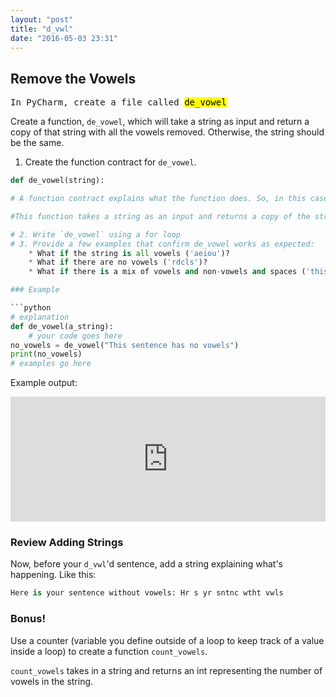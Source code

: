 ```yaml
---
layout: "post"
title: "d_vwl"
date: "2016-05-03 23:31"
---
```


## Remove the Vowels

<span class="mega-octicon octicon-file-code"></span>
<kbd>In PyCharm, create a file called <mark>de_vowel</mark></kbd>

Create a function, `de_vowel`, which will take a string as input and return a copy of that string with all the vowels removed. Otherwise, the string should be the same.

1. Create the function contract for `de_vowel`.

```python
def de_vowel(string):

# A function contract explains what the function does. So, in this case, yours might look like:

#This function takes a string as an input and returns a copy of the string with the vowels removed.

# 2. Write `de_vowel` using a for loop
# 3. Provide a few examples that confirm de_vowel works as expected:
	* What if the string is all vowels ('aeiou')?
	* What if there are no vowels ('rdcls')?
	* What if there is a mix of vowels and non-vowels and spaces ('this is silly')?

### Example

```python
# explanation
def de_vowel(a_string):
	# your code goes here
no_vowels = de_vowel("This sentence has no vowels")
print(no_vowels)
# examples go here
```

Example output:

<iframe src="https://trinket.io/embed/python/5238cab7c2?outputOnly=true&runOption=run&start=result" width="100%" height="200" frameborder="0" marginwidth="0" marginheight="0" allowfullscreen></iframe>

### Review Adding Strings

Now, before your `d_vwl`'d sentence, add a string explaining what's happening. Like this:

```python
Here is your sentence without vowels: Hr s yr sntnc wtht vwls
```

### Bonus!

Use a counter (variable you define outside of a loop to keep track of a value inside a loop) to create a function `count_vowels`.

`count_vowels` takes in a string and returns an int representing the number of vowels in the string.
